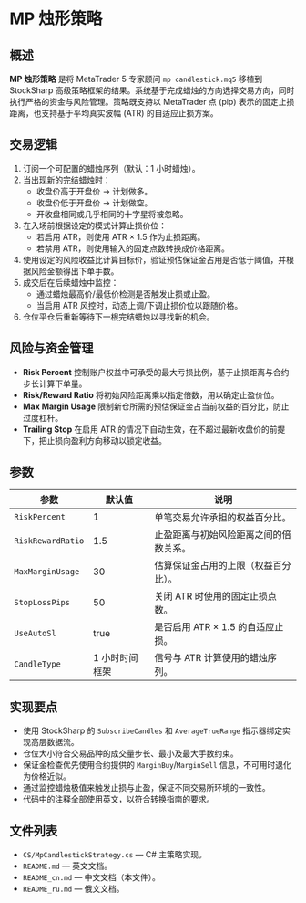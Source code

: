 # MP 烛形策略

## 概述
**MP 烛形策略** 是将 MetaTrader 5 专家顾问 `mp candlestick.mq5` 移植到 StockSharp 高级策略框架的结果。系统基于完成蜡烛的方向选择交易方向，同时执行严格的资金与风险管理。策略既支持以 MetaTrader 点 (pip) 表示的固定止损距离，也支持基于平均真实波幅 (ATR) 的自适应止损方案。

## 交易逻辑
1. 订阅一个可配置的蜡烛序列（默认：1 小时蜡烛）。
2. 当出现新的完结蜡烛时：
   - 收盘价高于开盘价 → 计划做多。
   - 收盘价低于开盘价 → 计划做空。
   - 开收盘相同或几乎相同的十字星将被忽略。
3. 在入场前根据设定的模式计算止损价位：
   - 若启用 ATR，则使用 ATR × 1.5 作为止损距离。
   - 若禁用 ATR，则使用输入的固定点数转换成价格距离。
4. 使用设定的风险收益比计算目标价，验证预估保证金占用是否低于阈值，并根据风险金额得出下单手数。
5. 成交后在后续蜡烛中监控：
   - 通过蜡烛最高价/最低价检测是否触发止损或止盈。
   - 当启用 ATR 风控时，动态上调/下调止损价位以跟随价格。
6. 仓位平仓后重新等待下一根完结蜡烛以寻找新的机会。

## 风险与资金管理
- **Risk Percent** 控制账户权益中可承受的最大亏损比例，基于止损距离与合约步长计算下单量。
- **Risk/Reward Ratio** 将初始风险距离乘以指定倍数，用以确定止盈价位。
- **Max Margin Usage** 限制新仓所需的预估保证金占当前权益的百分比，防止过度杠杆。
- **Trailing Stop** 在启用 ATR 的情况下自动生效，在不超过最新收盘价的前提下，把止损向盈利方向移动以锁定收益。

## 参数
| 参数 | 默认值 | 说明 |
|------|--------|------|
| `RiskPercent` | 1 | 单笔交易允许承担的权益百分比。 |
| `RiskRewardRatio` | 1.5 | 止盈距离与初始风险距离之间的倍数关系。 |
| `MaxMarginUsage` | 30 | 估算保证金占用的上限（权益百分比）。 |
| `StopLossPips` | 50 | 关闭 ATR 时使用的固定止损点数。 |
| `UseAutoSl` | true | 是否启用 ATR × 1.5 的自适应止损。 |
| `CandleType` | 1 小时时间框架 | 信号与 ATR 计算使用的蜡烛序列。 |

## 实现要点
- 使用 StockSharp 的 `SubscribeCandles` 和 `AverageTrueRange` 指示器绑定实现高层数据流。
- 仓位大小符合交易品种的成交量步长、最小及最大手数约束。
- 保证金检查优先使用合约提供的 `MarginBuy`/`MarginSell` 信息，不可用时退化为价格近似。
- 通过监控蜡烛极值来触发止损与止盈，保证不同交易所环境的一致性。
- 代码中的注释全部使用英文，以符合转换指南的要求。

## 文件列表
- `CS/MpCandlestickStrategy.cs` — C# 主策略实现。
- `README.md` — 英文文档。
- `README_cn.md` — 中文文档（本文件）。
- `README_ru.md` — 俄文文档。
